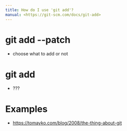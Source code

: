 ```yaml
---
title: How do I use 'git add'?
manual: <https://git-scm.com/docs/git-add>
---
```


# git add --patch
- choose what to add or not

# git add <options>
- ???

# Examples
- <https://tomayko.com/blog/2008/the-thing-about-git>